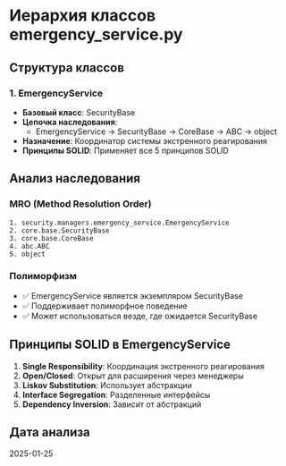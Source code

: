 # Иерархия классов emergency_service.py

## Структура классов

### 1. EmergencyService
- **Базовый класс**: SecurityBase
- **Цепочка наследования**: 
  - EmergencyService → SecurityBase → CoreBase → ABC → object
- **Назначение**: Координатор системы экстренного реагирования
- **Принципы SOLID**: Применяет все 5 принципов SOLID

## Анализ наследования

### MRO (Method Resolution Order)
```
1. security.managers.emergency_service.EmergencyService
2. core.base.SecurityBase  
3. core.base.CoreBase
4. abc.ABC
5. object
```

### Полиморфизм
- ✅ EmergencyService является экземпляром SecurityBase
- ✅ Поддерживает полиморфное поведение
- ✅ Может использоваться везде, где ожидается SecurityBase

## Принципы SOLID в EmergencyService

1. **Single Responsibility**: Координация экстренного реагирования
2. **Open/Closed**: Открыт для расширения через менеджеры
3. **Liskov Substitution**: Использует абстракции
4. **Interface Segregation**: Разделенные интерфейсы
5. **Dependency Inversion**: Зависит от абстракций

## Дата анализа
2025-01-25